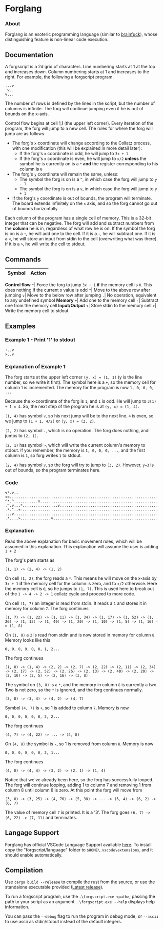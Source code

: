 # Forglang

### About
Forglang is an esoteric programming language (similar to [brainfuck](https://en.wikipedia.org/wiki/Brainfuck)), whose distinguishing feature is non-linear code execution.

## Documentation
A forgscript is a 2d grid of characters. Line numbering starts at 1 at the top and increases down. Column numbering starts at 1 and increases to the right. For example, the following a forgscript program.
```
...v
.v..
v...
```
The number of rows is defined by the lines in the script, but the number of columns is infinite. The forg will continue jumping even if he is out of bounds on the x-axis.

Control flow begins at cell 1,1 (the upper left corner). Every iteration of the program, the forg will jump to a new cell. The rules for where the forg will jump are as follows

- The forg's `x` coordinate will change according to the Collatz process, with one modification (this will be explained in more detail later):
  - If the forg's `x` coordinate is odd, he will jump to `3x + 1`
  - If the forg's `x` coordinate is even, he will jump to `x/2` **unless** the symbol he is currently on is a `*` **and** the register corresponding to his column is `0`
- The forg's `y` coordinate will remain the same, unless:
  - The symbol the forg is on is a `^`, in which case the forg will jump to `y - 1`
  - The symbol the forg is on is a `v`, in which case the forg will jump to `y + 1`
- If the forg's `y` coordinate is out of bounds, the program will terminate. The board extends infinitely on the `x` axis, and so the forg cannot go out of bounds horizontally.

Each column of the program has a single cell of memory. This is a 32-bit integer that can be negative. The forg will add and subtract numbers from the **column** he is in, regardless of what row he is on. If the symbol the forg is on is a `+`, he will add one to the cell. If it is a `-`, he will subtract one. If it is a `<`, he will store an input from stdin to the cell (overwriting what was there). If it is a `>`, he will write the cell to stdout.

## Commands

Symbol|Action
-|-
**Control flow**
`*`| Force the forg to jump `3x + 1` **if** the memory cell is `0`. This does nothing if the current x value is odd
`^`| Move to the above row after jumping
`v`| Move to the below row after jumping
`.`| No operation, equivalent to any undefined symbol
**Memory**
`+`| Add one to the memory cell
`-`| Subtract one from the memory cell
**Input/Output**
`<`| Store stdin to the memory cell
`>`| Write the memory cell to stdout


## Examples

### Example 1 - Print '1' to stdout
```
+..v
>..v
```

### Explanation of Example 1
The forg starts at the upper left corner `(y, x) = (1, 1)` (y is the line number, so we write it first). The symbol here is a `+`, so the memory cell for column 1 is incremented. The memory for the program is now `1, 0, 0, 0, ...`

Because the x-coordinate of the forg is `1`, and `1` is odd. He will jump to `3(1) + 1 = 4`. So, the next step of the program he is at `(y, x) = (1, 4)`.

`(1, 4)` has symbol `v`, so his next jump will be to the next line. `4` is even, so we jump to `(1 + 1, 4/2)` or `(y, x) = (2, 2)`. 

`(2, 2)` has symbol `.`, which is no operation. The forg does nothing, and jumps to `(2, 1)`.

`(2, 1)` has symbol `>`, which will write the current column's memory to stdout. If you remember, the memory is `1, 0, 0, 0, ...`, and the first column is `1`, so forg writes `1` to stdout.

`(2, 4)` has symbol `v`, so the forg will try to jump to `(3, 2)`. However, `y=3` is out of bounds, so the program terminates here.

### Code
```
v*.v..<<....................................................................
^*.^...........v............................................................
.^.v...*................v...................................................
.*.^..+-...................................................................v
...v........................................................................
.*....>..............v......................................................
```

### Explanation
Read the above explanation for basic movement rules, which will be assumed in this explanation. This explanation will assume the user is adding `1 + 2`

The forg's path starts as

```(1, 1) -> (2, 4) -> (1, 2)```

On cell `(1, 2)`, the forg reads a `*`. This means he will move on the x-axis by `3x + 1` **if** the memory cell for the column is zero, and to `x/2` otherwise. Here the memory cell is `0`, so he jumps to `(1, 7)`. This is used here to break out of the `1 -> 4 -> 2 -> 1` collatz cycle and proceed to more code.

On cell `(1, 7)` an integer is read from stdin. It reads a `1` and stores it in memory for column `7`. The forg continues

```(1, 7) -> (1, 22) -> (1, 11) -> (1, 34) -> (1, 17) -> (1, 52) -> (1, 26) -> (1, 13) -> (1, 40) -> (1, 20) -> (1, 10) -> (1, 5) -> (1, 16) -> (1, 8)```

On `(1, 8)` a `2` is read from stdin and is now stored in memory for column `8`. Memory looks like this

```0, 0, 0, 0, 0, 0, 1, 2...```

The forg continues

```(1, 8) -> (1, 4) -> (2, 2) -> (2, 7) -> (2, 22) -> (2, 11) -> (2, 34) -> (2, 17) -> (2, 52) -> (2, 26) -> (2, 13) -> (2, 40) -> (2, 20) -> (2, 10) -> (2, 5) -> (2, 16) -> (3, 8)```

The symbol on `(3, 8)` is a `*`, and the memory in column `8` is currently a two. Two is not zero, so the `*` is ignored, and the forg continues normally.

```(3, 8) -> (3, 4) -> (4, 2) -> (4, 7)```

Symbol `(4, 7)` is `+`, so 1 is added to column `7`. Memory is now

```0, 0, 0, 0, 0, 0, 2, 2...```

The forg continues

```(4, 7) -> (4, 22) -> ... -> (4, 8)```

On `(4, 8)` the symbol is `-`, so 1 is removed from column `8`. Memory is now 

```0, 0, 0, 0, 0, 0, 2, 1...```

The forg continues

```(4, 8) -> (4, 4) -> (3, 2) -> (2, 1) -> (1, 4)```

Notice that we've already been here, so the forg has successfully looped. The forg will continue looping, adding 1 to column 7 and removing 1 from column 8 until column 8 is zero. At this point the forg will move from

```(3, 8) -> (3, 25) -> (4, 76) -> (5, 38) -> ... -> (5, 4) -> (6, 2) -> (6, 7)```

The value of memory cell `7` is printed. It is a '3'. The forg goes `(6, 7) -> (6, 22) -> (7, 11)` and terminates.

## Langage Support

Forglang has official VSCode Language Support available [here](language/README.md). To install copy the "forgscript/language" folder to `$HOME\.vscode\extensions`, and it should enable automatically.

## Compilation

Use `cargo build --release` to compile the rust from the source, or use the standalone executable provided ([Latest release](https://github.com/expitau-dev/Forglang/releases/latest)).

To run a forgscript program, use the
```.\forgscript.exe <path>```, passing the path to your script as an argument. ```.\forgscript.exe --help``` displays help information. 

You can pass the `--debug` flag to run the program in debug mode, or `--ascii` to use ascii as stdin/stdout instead of the default integers.
